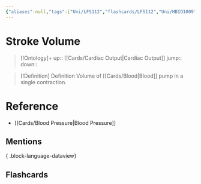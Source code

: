 ```yaml
---
{"aliases":null,"tags":["Uni/LFS112","flashcards/LFS112","Uni/HBIO1009"],"dg-publish":true,"permalink":"/cards/stroke-volume/","dgPassFrontmatter":true}
---
```


# Stroke Volume

> [!Ontology]+
> up:: [[Cards/Cardiac Output\|Cardiac Output]]
> jump::
> down:: 

> [!Definition] Definition
> Volume of [[Cards/Blood\|Blood]] pump in a single contraction.

# Reference
- [[Cards/Blood Pressure\|Blood Pressure]]

## Mentions

{ .block-language-dataview}

## Flashcards
